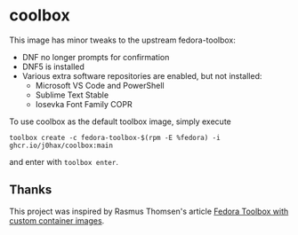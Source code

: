 # coolbox
This image has minor tweaks to the upstream fedora-toolbox:

- DNF no longer prompts for confirmation
- DNF5 is installed
- Various extra software repositories are enabled, but not installed:
  - Microsoft VS Code and PowerShell
  - Sublime Text Stable
  - Iosevka Font Family COPR
  
To use coolbox as the default toolbox image, simply execute

```
toolbox create -c fedora-toolbox-$(rpm -E %fedora) -i ghcr.io/j0hax/coolbox:main
```

and enter with `toolbox enter`.

## Thanks
This project was inspired by Rasmus Thomsen's article [Fedora Toolbox with custom container images](https://www.cogitri.dev/posts/12-fedora-toolbox/).
